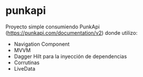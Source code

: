 # punkapi

Proyecto simple consumiendo PunkApi (https://punkapi.com/documentation/v2) donde utilizo:
- Navigation Component
- MVVM
- Dagger Hilt para la inyección de dependencias
- Corrutinas
- LiveData
